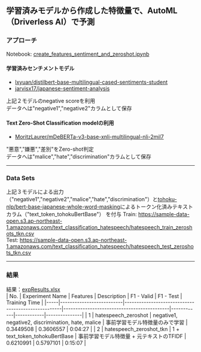 ## 学習済みモデルから作成した特徴量で、AutoML（Driverless AI）で予測

### アプローチ
Notebook: [create_features_sentiment_and_zeroshot.ipynb](https://github.com/yukismd/DL_for_ImageData_and_Finetuning/blob/main/text_classification_hatespeech/TrainedModel_for_FeatureCreation/create_features_sentiment_and_zeroshot.ipynb)

#### 学習済みセンチメントモデル
- [lxyuan/distilbert-base-multilingual-cased-sentiments-student](https://huggingface.co/lxyuan/distilbert-base-multilingual-cased-sentiments-student)
- [jarvisx17/japanese-sentiment-analysis](https://huggingface.co/jarvisx17/japanese-sentiment-analysis)
  
上記２モデルのnegative scoreを利用  
データへは"negative1","negative2"カラムとして保存

#### Text Zero-Shot Classification modelの利用
- [MoritzLaurer/mDeBERTa-v3-base-xnli-multilingual-nli-2mil7](https://huggingface.co/MoritzLaurer/mDeBERTa-v3-base-xnli-multilingual-nli-2mil7)
  
"悪意","嫌悪","差別"をZero-shot判定  
データへは"malice","hate","discrimination"カラムとして保存

***
### Data Sets
上記３モデルによる出力（"negative1","negative2","malice","hate","discrimination"）と[tohoku-nlp/bert-base-japanese-whole-word-masking](https://huggingface.co/tohoku-nlp/bert-base-japanese-whole-word-masking)によるトークン化済みテキストカラム（"text_token_tohokuBertBase"）  を付与
Train: https://sample-data-open.s3.ap-northeast-1.amazonaws.com/text_classification_hatespeech/hatespeech_train_zeroshots_tkn.csv  
Test: https://sample-data-open.s3.ap-northeast-1.amazonaws.com/text_classification_hatespeech/hatespeech_test_zeroshots_tkn.csv
  
***
### 結果
結果：[expResults.xlsx](expResults.xlsx)  
| No. | Experiment Name          | Features                                           | Description                                | F1 - Valid | F1 - Test  | Training Time |
|-----|--------------------------|----------------------------------------------------|--------------------------------------------|------------|------------|---------------|
| 1   | hatespeech_zeroshot      | negative1, negative2, discrimination, hate, malice | 事前学習モデル特徴量のみで学習             | 0.3449508  | 0.3606557  | 0:04:27       |
| 2   | hatespeech_zeroshot_tkn  | 1 + text_token_tohokuBertBase                      | 事前学習モデル特徴量 + 元テキストのTFIDF | 0.6210991  | 0.5797101  | 0:15:07       |
